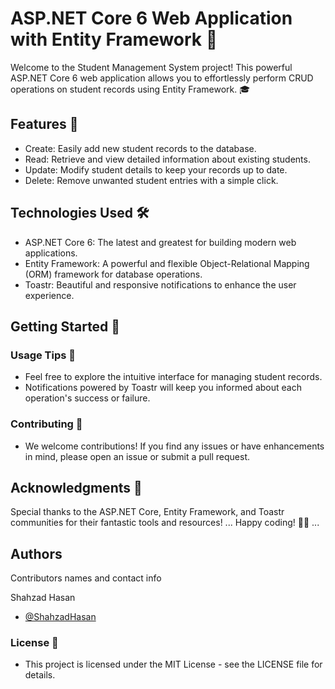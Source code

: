 # ASP.NET Core 6 Web Application with Entity Framework 🚀

Welcome to the Student Management System project! This powerful ASP.NET Core 6 web application allows you to effortlessly perform CRUD operations on student records using Entity Framework. 🎓

## Features 🌟

* Create: Easily add new student records to the database.
* Read: Retrieve and view detailed information about existing students.
* Update: Modify student details to keep your records up to date.
* Delete: Remove unwanted student entries with a simple click.

## Technologies Used 🛠️

* ASP.NET Core 6: The latest and greatest for building modern web applications.
* Entity Framework: A powerful and flexible Object-Relational Mapping (ORM) framework for database operations.
* Toastr: Beautiful and responsive notifications to enhance the user experience.

## Getting Started 🚗

### Usage Tips 🚨

* Feel free to explore the intuitive interface for managing student records.
* Notifications powered by Toastr will keep you informed about each operation's success or failure.

### Contributing 🤝

* We welcome contributions! If you find any issues or have enhancements in mind, please open an issue or submit a pull request.

## Acknowledgments 🙏

Special thanks to the ASP.NET Core, Entity Framework, and Toastr communities for their fantastic tools and resources!
...
Happy coding! 🚀✨
...
## Authors

Contributors names and contact info

Shahzad Hasan
* [@ShahzadHasan](https://github.com/shahzadhasann)

### License 📝

* This project is licensed under the MIT License - see the LICENSE file for details.


